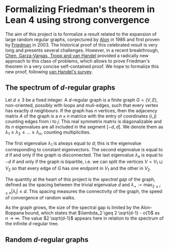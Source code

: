 # Formalizing Friedman's theorem in Lean 4 using strong convergence

The aim of this project is to formalize a result related to the expansion of large random regular graphs, conjectured by [Alon](https://link.springer.com/article/10.1007/BF02579166) in 1986 and first proven by [Friedman](https://dl.acm.org/doi/10.1145/780542.780646) in 2003. The historical proof of this celebrated result is very long and presents several challenges. However, in a recent breakthrough, [Chen, Garza-Vargas, Tropp and van Handel](https://arxiv.org/abs/2405.16026) provided a radically new approach to this class of problems, which allows to prove Friedman's theorem in a very concise self-contained proof. We hope to formalize this new proof, following [van Handel's survey](https://web.math.princeton.edu/~rvan/cdm250630.pdf).

## The spectrum of $d$-regular graphs

Let $d \geq 3$ be a fixed integer. A $d$-regular graph is a finite graph $G=(V,E)$, non-oriented, possibly with loops and muli-edges, such that every vertex has exactly $d$ neighbours. If the graph has $n$ vertices, then the adjacency matrix $A$ of the graph is a $n \times n$ matrice with the entry of coordinates $(i,j)$ counting edges from $i$ to $j$. This real symmetrix matrix is diagonalizable and its $n$ eigenvalues are all included in the segment $[-d,d]$. We denote them as $\lambda_1 \geq \lambda_2 \geq \ldots \geq \lambda_n$, counting multiplicities.

The first eigenvalue $\lambda_1$ is always equal to $d$; this is the eigenvalue corresponding to constant eigenvectors. The second eigenvalue is equal to $d$ if and only if the graph is disconnected. The last eigenvalue $\lambda_n$ is equal to $-d$ if and only if the graph is bipartite, i.e. we can split the vertices $V = V_1 \sqcup V_2$ so that every edge of $G$ has one endpoint in $V_1$ and the other in $V_2$.

The quantity at the heart of this project is the *spectral gap* of the graph, defined as the spacing between the trivial eigenvalue $d$ and
$\lambda_+ := \max_{2 \leq i \leq n} |\lambda_i| \leq d$.
This spacing measures the connectivity of the graph, the speed of convergence of random walks.

As the graph grows, the size of the spectral gap is limited by the Alon-Boppana bound, which states that
$\lambda_2 \geq 2 \sqrt{d-1} - o(1)$ as $n \rightarrow \infty$. The value $2 \sqrt{d-1}$ appears here in relation to the spectrum of the infinite $d$-regular tree.

## Random $d$-regular graphs
